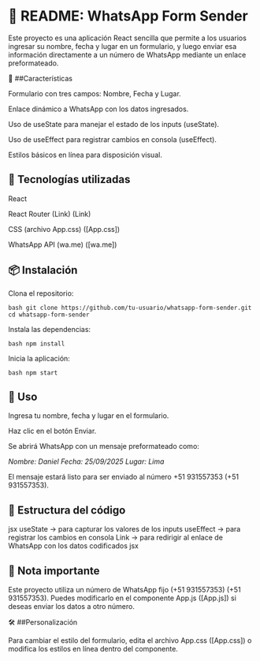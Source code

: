 # 📄 README: WhatsApp Form Sender

Este proyecto es una aplicación React sencilla que permite a los usuarios ingresar su nombre, fecha y lugar en un formulario, y luego enviar esa información directamente a un número de WhatsApp mediante un enlace preformateado.

🚀 ##Características

Formulario con tres campos: Nombre, Fecha y Lugar.

Enlace dinámico a WhatsApp con los datos ingresados.

Uso de useState para manejar el estado de los inputs (useState).

Uso de useEffect para registrar cambios en consola (useEffect).

Estilos básicos en línea para disposición visual.

## 🧩 Tecnologías utilizadas

React

React Router (Link) (Link)

CSS (archivo App.css) ([App.css])

WhatsApp API (wa.me) ([wa.me])

## 📦 Instalación

Clona el repositorio:

```bash git clone https://github.com/tu-usuario/whatsapp-form-sender.git cd whatsapp-form-sender ```

Instala las dependencias:

```bash npm install ```

Inicia la aplicación:

```bash npm start ```

## 📝 Uso

Ingresa tu nombre, fecha y lugar en el formulario.

Haz clic en el botón Enviar.

Se abrirá WhatsApp con un mensaje preformateado como:

*Nombre: Daniel*
*Fecha: 25/09/2025*
*Lugar: Lima*

El mensaje estará listo para ser enviado al número +51 931557353 (+51 931557353).

## 📁 Estructura del código

jsx useState → para capturar los valores de los inputs useEffect → para registrar los cambios en consola Link → para redirigir al enlace de WhatsApp con los datos codificados jsx

## 📌 Nota importante

Este proyecto utiliza un número de WhatsApp fijo (+51 931557353) (+51 931557353). Puedes modificarlo en el componente App.js ([App.js]) si deseas enviar los datos a otro número.

🛠️ ##Personalización

Para cambiar el estilo del formulario, edita el archivo App.css ([App.css]) o modifica los estilos en línea dentro del componente.
